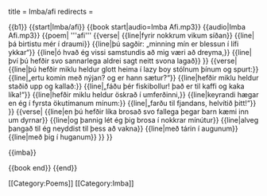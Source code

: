 title = Imba/afi
redirects =
>>>>

{{b1}}
{{start|Imba/afi}}
{{book start|audio=Imba Afi.mp3}}
{{audio|Imba Afi.mp3}}
{{poem|
'''afi'''
{{verse|
{{line|fyrir nokkrum vikum síðan}}
{{line|þá birtistu mér í draumi}}
{{line|þú sagðir: „minning mín er blessun í lífi ykkar“}}
{{line|ó hvað ég vissi samstundis að mig væri að dreyma,}}
{{line|því þú hefðir svo sannarlega aldrei sagt neitt svona lagað}}
}}
{{verse|
{{line|þú hefðir miklu heldur glott heima í lazy boy stólnum þínum og spurt:}}
{{line|„ertu komin með nýjan? og er hann sætur?“}}
{{line|hefðir miklu heldur staðið upp og kallað:}}
{{line|„fáðu þér fiskibollur! það er til kaffi og kaka líka!“}}
{{line|hefðir miklu heldur öskrað í umferðinni,}}
{{line|keyrandi hægar en ég í fyrsta ökutímanum mínum:}}
{{line|„farðu til fjandans, helvítið þitt!“}}
}}
{{verse|
{{line|en þú hefðir líka brosað svo fallega þegar barn kæmi inn um dyrnar}}
{{line|og þannig lét ég þig brosa í nokkrar mínútur}}
{{line|alveg þangað til ég neyddist til þess að vakna}}
{{line|með tárin í augunum}}
{{line|með þig í huganum}}
}}
}}

{{imba}}

{{book end}}
{{end}}

[[Category:Poems]]
[[Category:Imba]]